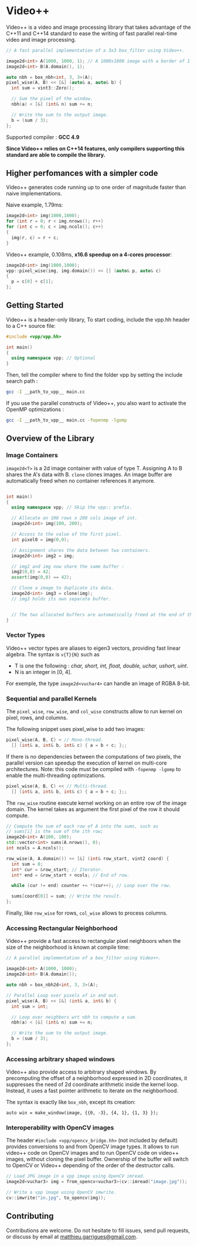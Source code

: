 Video++
=============

Video++ is a video and image processing library that takes advantage
of the C++11 and C++14 standard to ease the writing of fast parallel
real-time video and image processing.


```c++
// A fast parallel implementation of a 3x3 box_filter using Video++.

image2d<int> A(1000, 1000, 1); // A 1000x1000 image with a border of 1 pixel.
image2d<int> B(A.domain(), 1);

auto nbh = box_nbh<int, 3, 3>(A);
pixel_wise(A, B) << [&] (auto& a, auto& b) {
  int sum = vint3::Zero();

  // Sum the pixel of the window.
  nbh(a) < [&] (int& n) sum += n;

  // Write the sum to the output image.
  b = (sum / 3);
};
```

Supported compiler : **GCC 4.9**

**Since Video++ relies on C++14 features, only compilers supporting this standard are able to
compile the library.**

## Higher perfomances with a simpler code

Video++ generates code running up to one order of magnitude faster
than naive implementations.

Naive example, 1.79ms:
```c++
image2d<int> img(1000,1000);
for (int r = 0; r < img.nrows(); r++)
for (int c = 0; c < img.ncols(); c++)
{
  img(r, c) = r + c;
}
```

Video++ example, 0.108ms, **x16.6 speedup on a 4-cores processor**:
```c++
image2d<int> img(1000,1000);
vpp::pixel_wise(img, img.domain()) << [] (auto& p, auto& c)
{
  p = c[0] + c[1];
};
```


## Getting Started

Video++ is a header-only library, To start coding, include the vpp.hh header to a C++ source file:

```c++
#include <vpp/vpp.hh>

int main()
{
  using namespace vpp; // Optional
}
```

Then, tell the compiler where to find the folder vpp by setting the include search path :

```sh
gcc -I __path_to_vpp__ main.cc
```

If you use the parallel constructs of Video++, you also want to activate the OpenMP optimizations :
```sh
gcc -I __path_to_vpp__ main.cc -fopenmp -lgomp
```


## Overview of the Library

### Image Containers

```image2d<T>``` is a 2d image container with value of type
T. Assigning A to B shares the A's data with B. ```clone``` clones images.
An image buffer are automatically freed when no container references it anymore.

```c++

int main()
{
  using namespace vpp; // Skip the vpp:: prefix.

  // Allocate an 100 rows x 200 cols image of int.
  image2d<int> img(100, 200);

  // Access to the value of the first pixel.
  int pixel0 = img(0,0);

  // Assignment shares the data between two containers.
  image2d<int> img2 = img;

  // img2 and img now share the same buffer :
  img2(0,0) = 42;
  assert(img(0,0) == 42);

  // Clone a image to duplicate its data.
  image2d<int> img3 = clone(img);
  // img3 holds its own separate buffer.


  // The two allocated buffers are automatically freed at the end of the scope.
}


```

### Vector Types

Video++ vector types are aliases to eigen3 vectors, providing fast linear algebra. The syntax
is ```v{T}{N}``` such as

 - T is one the following : *char, short, int, float, double, uchar, ushort, uint*.
 - N is an integer in [0, 4].

For exemple, the type ```image2d<vuchar4>``` can handle an image of RGBA 8-bit.

### Sequential and parallel Kernels

The ```pixel_wise```, ```row_wise```, and ```col_wise``` constructs
allow to run kernel on pixel, rows, and columns.

The following snippet uses pixel_wise to add two images:

```c++
pixel_wise(A, B, C) < // Mono-thread.
  [] (int& a, int& b, int& c) { a = b + c; };;
```

If there is no dependencies between the computations of two pixels,
the parallel version can speedup the execution of kernel on multi-core
architectures. Note: this code must be compiled with ```-fopenmp -lgomp```
to enable the multi-threading optimizations.

```c++
pixel_wise(A, B, C) << // Multi-thread.
  [] (int& a, int& b, int& c) { a = b + c; };;
```


The ```row_wise``` routine execute kernel working on an entire row of
the image domain. The kernel takes as argument the first pixel of the
row it should compute.

```c++
// Compute the sum of each row of A into the sums, such as
// sums[i] is the sum of the ith row;
image2d<int> A(100, 100);
std::vector<int> sums(A.nrows(), 0);
int ncols = A.ncols();

row_wise(A, A.domain()) << [&] (int& row_start, vint2 coord) {
  int sum = 0;
  int* cur = &row_start; // Iterator.
  int* end = &row_start + ncols; // End of row.

  while (cur != end) counter += *(cur++); // Loop over the row.

  sums[coord[0]] = sum; // Write the result.
};

```

Finally, like ```row_wise``` for rows, ```col_wise``` allows to
process columns.


### Accessing Rectangular Neighborhood

Video++ provide a fast access to rectangular pixel neighboors when the
size of the neighborhood is known at compile time:

```c++
// A parallel implementation of a box_filter using Video++.

image2d<int> A(1000, 1000);
image2d<int> B(A.domain());

auto nbh = box_nbh2d<int, 3, 3>(A);

// Parallel Loop over pixels of in and out.
pixel_wise(A, B) << [&] (int& a, int& b) {
  int sum = int;

  // Loop over neighbors wrt nbh to compute a sum.
  nbh(a) < [&] (int& n) sum += n;

  // Write the sum to the output image.
  b = (sum / 3);
};
```

### Accessing arbitrary shaped windows

Video++ also provide access to arbitrary shaped windows. By
precomputing the offset of a neighborhood expressed in 2D coordinates,
it suppresses the need of 2d coordinate arithmetic inside the kernel
loop. Instead, it uses a fast pointer arithmetic to iterate on the
neighborhood.

The syntax is exactly like ```box_nbh```, except its creation:

```
auto win = make_window(image, {{0, -3}, {4, 1}, {1, 3} });
```

### Interoperability with OpenCV images

The header ```#include <vpp/opencv_bridge.hh>``` (not included by
default) provides conversions to and from OpenCV image types. It
allows to run video++ code on OpenCV images and to run OpenCV code on
video++ images, without cloning the pixel buffer.  Ownership of the buffer
will switch to OpenCV or Video++ depending of the order of the
destructor calls.

```c++
// Load JPG image in a vpp image using OpenCV imread.
image2d<vuchar3> img = from_opencv<vuchar3>(cv::imread("image.jpg"));

// Write a vpp image using OpenCV imwrite.
cv::imwrite("in.jpg", to_opencv(img));
```


## Contributing

Contributions are welcome. Do not hesitate to fill issues, send pull
requests, or discuss by email at matthieu.garrigues@gmail.com.
